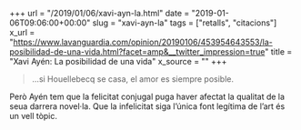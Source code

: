 +++
url = "/2019/01/06/xavi-ayn-la.html"
date = "2019-01-06T09:06:00+00:00"
slug = "xavi-ayn-la"
tags = ["retalls", "citacions"]
x_url = "https://www.lavanguardia.com/opinion/20190106/453954643553/la-posibilidad-de-una-vida.html?facet=amp&__twitter_impression=true"
title = "Xavi Ayén: La posibilidad de una vida"
x_source = ""
+++


> …si Houellebecq se casa, el amor es siempre posible.

Però Ayén tem que la felicitat conjugal puga haver afectat la qualitat de la seua darrera novel·la. Que la infelicitat siga l’única font legítima de l’art és un vell tòpic.


